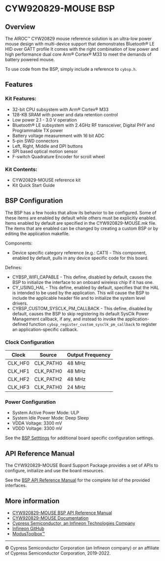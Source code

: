 # CYW920829-MOUSE BSP

## Overview

The AIROC™ CYW20829 mouse reference solution is an ultra-low power mouse design with multi-device support that demonstrates Bluetooth® LE HID over GATT profile It comes with the right combination of low power and high performance dual core Arm® Cortex® M33 to meet the demands of battery powered mouse.



To use code from the BSP, simply include a reference to `cybsp.h`.

## Features

### Kit Features:

* 32-bit CPU subsystem with Arm® Cortex® M33
* 128-KB SRAM with power and data retention control
* Low power 2.1 - 3.0 V operation
* Bluetooth® LE subsystem with 2.4GHz RF transceiver, Digital PHY and Programmable TX power
* Battery voltage measurement with 16 bit ADC
* 5-pin SWD connectors
* Left, Right, Middle and DPI buttons
* SPI based optical motion sensor
* F-switch Quadrature Encoder for scroll wheel

### Kit Contents:

* CYW20829-MOUSE reference kit
* Kit Quick Start Guide

## BSP Configuration

The BSP has a few hooks that allow its behavior to be configured. Some of these items are enabled by default while others must be explicitly enabled. Items enabled by default are specified in the CYW920829-MOUSE.mk file. The items that are enabled can be changed by creating a custom BSP or by editing the application makefile.

Components:
* Device specific category reference (e.g.: CAT1) - This component, enabled by default, pulls in any device specific code for this board.

Defines:
* CYBSP_WIFI_CAPABLE - This define, disabled by default, causes the BSP to initialize the interface to an onboard wireless chip if it has one.
* CY_USING_HAL - This define, enabled by default, specifies that the HAL is intended to be used by the application. This will cause the BSP to include the applicable header file and to initialize the system level drivers.
* CYBSP_CUSTOM_SYSCLK_PM_CALLBACK - This define, disabled by default, causes the BSP to skip registering its default SysClk Power Management callback, if any, and instead to invoke the application-defined function `cybsp_register_custom_sysclk_pm_callback` to register an application-specific callback.

### Clock Configuration

| Clock    | Source    | Output Frequency |
|----------|-----------|------------------|
| CLK_HF0  | CLK_PATH0 | 48 MHz           |
| CLK_HF1  | CLK_PATH0 | 48 MHz           |
| CLK_HF2  | CLK_PATH2 | 48 MHz           |
| CLK_HF3  | CLK_PATH0 | 24 MHz           |

### Power Configuration

* System Active Power Mode: ULP
* System Idle Power Mode: Deep Sleep
* VDDA Voltage: 3300 mV
* VDDD Voltage: 3300 mV

See the [BSP Setttings][settings] for additional board specific configuration settings.

## API Reference Manual

The CYW920829-MOUSE Board Support Package provides a set of APIs to configure, initialize and use the board resources.

See the [BSP API Reference Manual][api] for the complete list of the provided interfaces.

## More information
* [CYW920829-MOUSE BSP API Reference Manual][api]
* [CYW920829-MOUSE Documentation](https://www.infineon.com/cms/en/product/promopages/airoc20829/)
* [Cypress Semiconductor, an Infineon Technologies Company](http://www.cypress.com)
* [Infineon GitHub](https://github.com/infineon)
* [ModusToolbox™](https://www.cypress.com/products/modustoolbox-software-environment)

[api]: https://infineon.github.io/TARGET_CYW920829-MOUSE/html/modules.html
[settings]: https://infineon.github.io/TARGET_CYW920829-MOUSE/html/md_bsp_settings.html

---
© Cypress Semiconductor Corporation (an Infineon company) or an affiliate of Cypress Semiconductor Corporation, 2019-2022.